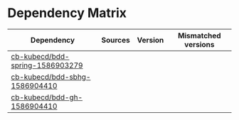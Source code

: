# Dependency Matrix

Dependency | Sources | Version | Mismatched versions
---------- | ------- | ------- | -------------------
[cb-kubecd/bdd-spring-1586903279](https://github.com/cb-kubecd/bdd-spring-1586903279.git) |  | []() | 
[cb-kubecd/bdd-sbhg-1586904410](https://github.com/cb-kubecd/bdd-sbhg-1586904410.git) |  | []() | 
[cb-kubecd/bdd-gh-1586904410](https://github.com/cb-kubecd/bdd-gh-1586904410.git) |  | []() | 
